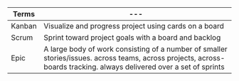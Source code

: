 
Terms | ---
--- | ---
Kanban | Visualize and progress project using cards on a board
Scrum | Sprint toward project goals with a board and backlog
Epic | A large body of work consisting of a number of smaller stories/issues. across teams, across projects, across-boards tracking. always delivered over a set of sprints
